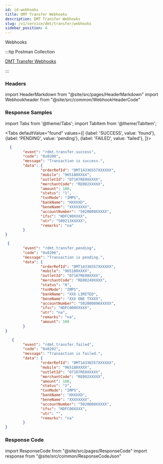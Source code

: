 ```yaml
---
id: id-webhooks
title: DMT Transfer Webhooks
description: DMT Transfer Webhooks
slug: /v1/service/dmt/transfer/webhooks
sidebar_position: 4
---
```


Webhooks

:::tip Postman Collection

<a href="https://www.google.com" target="_blank">DMT Transfer Webhooks</a>

:::

### Headers

import HeaderMarkdown from "@site/src/pages/HeaderMarkdown"
import Webhookheader from "@site/src/common/WebhookHeaderCode"

<HeaderMarkdown data={Webhookheader}/>

### Response Samples

import Tabs from '@theme/Tabs';
import TabItem from '@theme/TabItem';

<Tabs
    defaultValue="found"
    values={[
        {label: 'SUCCESS', value: 'found'},
        {label: 'PENDING', value: 'pending'},
        {label: 'FAILED', value: 'failed'},
    ]}>

<TabItem value="found">

```json
  {
        "event": "rdmt.transfer.success",
        "code": "0x0200",
        "message": "Transaction is success.",
        "data": {
                "orderRefId": "DMT14336557XXXXXX",
                "mobile": "965180XXXX",
                "outletId": "O7107RE0XXXXX",
                "merchantCode": "RE002XXXXX",
                "amount": 100,
                "status": "1",
                "txnMode": "IMPS",
                "bankName": "HXXXXD",
                "beneName": "XXXXXXXX",
                "accountNumber": "5020008XXXXX",
                "ifsc": "HDFC00XXXX",
                "utr": "500213XXXXX",
                "remarks": "na"
        }
}
```

</TabItem>

<TabItem value="pending">

```json
 {
        "event": "rdmt.transfer.pending",
        "code": "0x0206",
        "message": "Transaction is pending.",
        "data": {
                "orderRefId": "DMT14336557XXXXXX",
                "mobile": "965180XXXX",
                "outletId": "O7107RE00XXXX",
                "merchantCode": "RE00240XXXX",
                "status": "0",
                "txnMode": "IMPS",
                "bankName": "XXX LIMITED",
                "beneName": "XXX ONE TXXXX",
                "accountNumber": "502000896XXXXX",
                "ifsc": "HDFC000XXXXX",
                "utr": "na",
                "remarks": "na",
                "amount": 100
        }
}
```

</TabItem>

<TabItem value="failed">

```json
   {
        "event": "rdmt.transfer.failed",
        "code": "0x0202",
        "message": "Transaction is failed.",
        "data": {
                "orderRefId": "DMT14336557XXXXXX",
                "mobile": "965180XXXX",
                "outletId": "O7107RE0XXXXX",
                "merchantCode": "RE002XXXXX",
                "amount": 100,
                "status": "2",
                "txnMode": "IMPS",
                "bankName": "HXXXXD",
                "beneName": "XXXXXXXX",
                "accountNumber": "5020008XXXXX",
                "ifsc": "HDFC00XXXX",
                "utr": "",
                "remarks": "na"
        }
}
```

</TabItem>
</Tabs>

### Response Code

import ResponseCode from "@site/src/pages/ResponseCode"
import response from "@site/src/common/ResponseCodeJson"

<ResponseCode data={response}/>